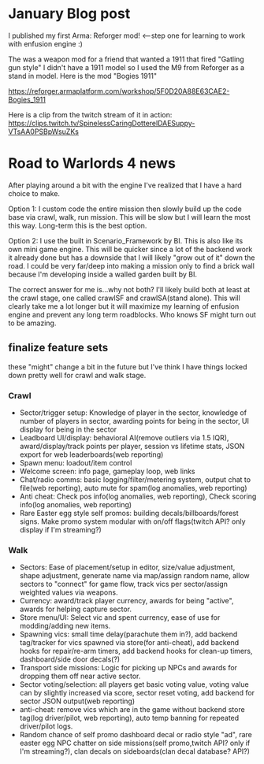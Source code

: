 # January Blog post

I published my first Arma: Reforger mod! <--step one for learning to work with enfusion engine :)

The was a weapon mod for a friend that wanted a 1911 that fired "Gatling gun style" I didn't have a 1911 model so I used the M9 from Reforger as a stand in model. 
Here is the mod "Bogies 1911"

https://reforger.armaplatform.com/workshop/5F0D20A88E63CAE2-Bogies_1911

Here is a clip from the twitch stream of it in action: 
https://clips.twitch.tv/SpinelessCaringDotterelDAESuppy-VTsAA0PSBpWsuZKs

# Road to Warlords 4 news

After playing around a bit with the engine I've realized that I have a hard choice to make.

Option 1: I custom code the entire mission then slowly build up the code base via crawl, walk, run mission. This will be slow but I will learn the most this way. Long-term this is the best option. 

Option 2: I use the built in Scenario_Framework by BI. This is also like its own mini game engine. This will be quicker since a lot of the backend work it already done but has a downside that I will likely "grow out of it" down the road. I could be very far/deep into making a mission only to find a brick wall because I'm developing inside a walled garden built by BI. 

The correct answer for me is...why not both? I'll likely build both at least at the crawl stage, one called crawlSF and crawlSA(stand alone). This will clearly take me a lot longer but it will maximize my learning of enfusion engine and prevent any long term roadblocks. Who knows SF might turn out to be amazing.

## finalize feature sets

these "might" change a bit in the future but I've think I have things locked down pretty well for crawl and walk stage. 

### Crawl

- Sector/trigger setup: Knowledge of player in the sector, knowledge of number of players in sector, awarding points for being in the sector, UI display for being in the sector
- Leadboard UI/display: behavioral AI(remove outliers via 1.5 IQR), award/display/track points per player, session vs lifetime stats, JSON export for web leaderboards(web reporting)
- Spawn menu: loadout/item control
- Welcome screen: info page, gameplay loop, web links
- Chat/radio comms: basic logging/filter/metering system, output chat to file(web reporting), auto mute for spam(log anomalies, web reporting)
- Anti cheat: Check pos info(log anomalies, web reporting), Check scoring info(log anomalies, web reporting)
- Rare Easter egg style self promos: building decals/billboards/forest signs. Make promo system modular with on/off flags(twitch API? only display if I'm streaming?)

### Walk

- Sectors: Ease of placement/setup in editor, size/value adjustment, shape adjustment, generate name via map/assign random name, allow sectors to "connect" for game flow, track vics per sector/assign weighted values via weapons.
- Currency: award/track player currency, awards for being "active", awards for helping capture sector.
- Store menu/UI: Select vic and spent currency, ease of use for modding/adding new items.
- Spawning vics: small time delay(parachute them in?), add backend tag/tracker for vics spawned via store(for anti-cheat), add backend hooks for repair/re-arm timers, add backend hooks for clean-up timers, dashboard/side door decals(?)
- Transport side missions: Logic for picking up NPCs and awards for dropping them off near active sector.
- Sector voting/selection: all players get basic voting value, voting value can by slightly increased via score, sector reset voting, add backend for sector JSON output(web reporting)
- anti-cheat: remove vics which are in the game without backend store tag(log driver/pilot, web reporting), auto temp banning for repeated driver/pilot logs.
- Random chance of self promo dashboard decal or radio style "ad", rare easter egg NPC chatter on side missions(self promo,twitch API? only if I'm streaming?), clan decals on sideboards(clan decal database? API?)
 
